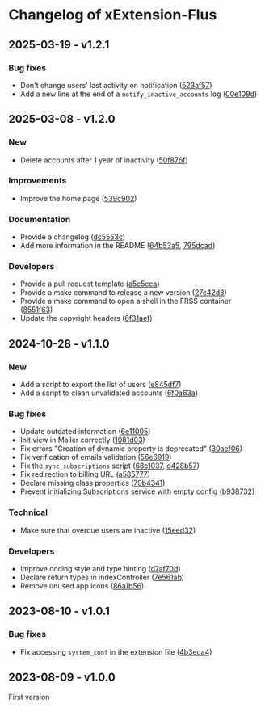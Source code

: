 # Changelog of xExtension-Flus

## 2025-03-19 - v1.2.1

### Bug fixes

- Don't change users' last activity on notification ([523af57](https://github.com/flusio/xExtension-Flus/commit/523af57))
- Add a new line at the end of a `notify_inactive_accounts` log ([00e109d](https://github.com/flusio/xExtension-Flus/commit/00e109d))

## 2025-03-08 - v1.2.0

### New

- Delete accounts after 1 year of inactivity ([50f876f](https://github.com/flusio/xExtension-Flus/commit/50f876f))

### Improvements

- Improve the home page ([539c902](https://github.com/flusio/xExtension-Flus/commit/539c902))

### Documentation

- Provide a changelog ([dc5553c](https://github.com/flusio/xExtension-Flus/commit/dc5553c))
- Add more information in the README ([64b53a5](https://github.com/flusio/xExtension-Flus/commit/64b53a5), [795dcad](https://github.com/flusio/xExtension-Flus/commit/795dcad))

### Developers

- Provide a pull request template ([a5c5cca](https://github.com/flusio/xExtension-Flus/commit/a5c5cca))
- Provide a make command to release a new version ([27c42d3](https://github.com/flusio/xExtension-Flus/commit/27c42d3))
- Provide a make command to open a shell in the FRSS container ([8551f63](https://github.com/flusio/xExtension-Flus/commit/8551f63))
- Update the copyright headers ([8f31aef](https://github.com/flusio/xExtension-Flus/commit/8f31aef))

## 2024-10-28 - v1.1.0

### New

- Add a script to export the list of users ([e845df7](https://github.com/flusio/xExtension-Flus/commit/e845df7))
- Add a script to clean unvalidated accounts ([6f0a63a](https://github.com/flusio/xExtension-Flus/commit/6f0a63a))

### Bug fixes

- Update outdated information ([6e11005](https://github.com/flusio/xExtension-Flus/commit/6e11005))
- Init view in Mailer correctly ([1081d03](https://github.com/flusio/xExtension-Flus/commit/1081d03))
- Fix errors "Creation of dynamic property is deprecated" ([30aef06](https://github.com/flusio/xExtension-Flus/commit/30aef06))
- Fix verification of emails validation ([56e6919](https://github.com/flusio/xExtension-Flus/commit/56e6919))
- Fix the `sync_subscriptions` script ([68c1037](https://github.com/flusio/xExtension-Flus/commit/68c1037), [d428b57](https://github.com/flusio/xExtension-Flus/commit/d428b57))
- Fix redirection to billing URL ([a585777](https://github.com/flusio/xExtension-Flus/commit/a585777))
- Declare missing class properties ([79b4341](https://github.com/flusio/xExtension-Flus/commit/79b4341))
- Prevent initializing Subscriptions service with empty config ([b938732](https://github.com/flusio/xExtension-Flus/commit/b938732))

### Technical

- Make sure that overdue users are inactive ([15eed32](https://github.com/flusio/xExtension-Flus/commit/15eed32))

### Developers

- Improve coding style and type hinting ([d7af70d](https://github.com/flusio/xExtension-Flus/commit/d7af70d))
- Declare return types in indexController ([7e561ab](https://github.com/flusio/xExtension-Flus/commit/7e561ab))
- Remove unused app icons ([86a1b56](https://github.com/flusio/xExtension-Flus/commit/86a1b56))

## 2023-08-10 - v1.0.1

### Bug fixes

- Fix accessing `system_conf` in the extension file ([4b3eca4](https://github.com/flusio/xExtension-Flus/commit/4b3eca4))

## 2023-08-09 - v1.0.0

First version
